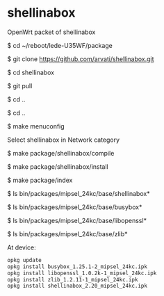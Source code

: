 # shellinabox
OpenWrt packet of shellinabox

$ cd ~/reboot/lede-U35WF/package

$ git clone https://github.com/arvati/shellinabox.git

$ cd shellinabox

$ git pull

$ cd ..

$ cd ..

$ make menuconfig

Select shellinabox in Network category

$ make package/shellinabox/compile

$ make package/shellinabox/install

$ make package/index

$ ls bin/packages/mipsel_24kc/base/shellinabox*

$ ls bin/packages/mipsel_24kc/base/busybox*

$ ls bin/packages/mipsel_24kc/base/libopenssl*

$ ls bin/packages/mipsel_24kc/base/zlib*


At device:
```bash
opkg update
opkg install busybox_1.25.1-2_mipsel_24kc.ipk
opkg install libopenssl_1.0.2k-1_mipsel_24kc.ipk
opkg install zlib_1.2.11-1_mipsel_24kc.ipk
opkg install shellinabox_2.20_mipsel_24kc.ipk
```
